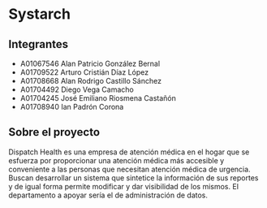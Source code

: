# Systarch

## Integrantes

* A01067546 Alan Patricio González Bernal
* A01709522 Arturo Cristián Díaz López
* A01708668 Alan Rodrigo Castillo Sánchez
* A01704492 Diego Vega Camacho
* A01704245 José Emiliano Riosmena Castañón
* A01708940 Ian Padrón Corona

## Sobre el proyecto

Dispatch Health es una empresa de atención médica en el hogar que se esfuerza por
proporcionar una atención médica más accesible y conveniente a las personas que necesitan
atención médica de urgencia. Buscan desarrollar un sistema que sintetice la información
de sus reportes y de igual forma permite modificar y dar visibilidad de los mismos. El
departamento a apoyar sería el de administración de datos.
